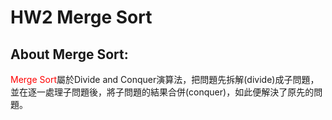 
# HW2 Merge Sort
## About Merge Sort:<br>
<font color=red>Merge Sort</font>屬於Divide and Conquer演算法，把問題先拆解(divide)成子問題，並在逐一處理子問題後，將子問題的結果合併(conquer)，如此便解決了原先的問題。


